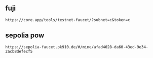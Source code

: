 ## fuji

`https://core.app/tools/testnet-faucet/?subnet=c&token=c`

## sepolia pow

`https://sepolia-faucet.pk910.de/#/mine/afad4028-da60-43ed-9e34-2acb8defecf5`
